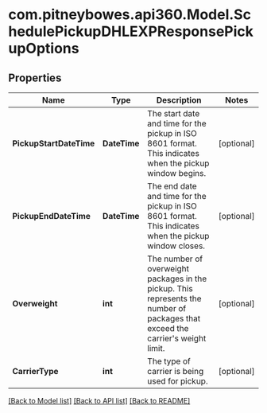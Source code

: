 # com.pitneybowes.api360.Model.SchedulePickupDHLEXPResponsePickupOptions

## Properties

Name | Type | Description | Notes
------------ | ------------- | ------------- | -------------
**PickupStartDateTime** | **DateTime** | The start date and time for the pickup in ISO 8601 format. This indicates when the pickup window begins. | [optional] 
**PickupEndDateTime** | **DateTime** | The end date and time for the pickup in ISO 8601 format. This indicates when the pickup window closes. | [optional] 
**Overweight** | **int** | The number of overweight packages in the pickup. This represents the number of packages that exceed the carrier&#39;s weight limit. | [optional] 
**CarrierType** | **int** | The type of carrier is being used for pickup. | [optional] 

[[Back to Model list]](../../README.md#documentation-for-models) [[Back to API list]](../../README.md#documentation-for-api-endpoints) [[Back to README]](../../README.md)

